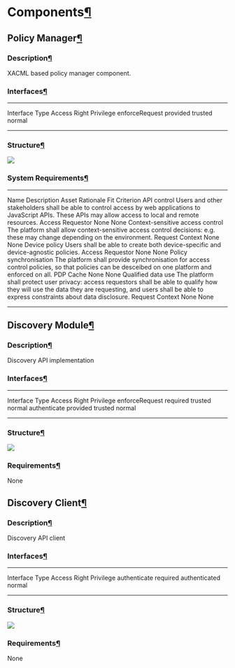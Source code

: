 Components[¶](#Components)
==========================

Policy Manager[¶](#Policy-Manager)
----------------------------------

### Description[¶](#Description)

XACML based policy manager component.

### Interfaces[¶](#Interfaces)

  ---------------- ---------- -------------- -----------
  Interface        Type       Access Right   Privilege
  enforceRequest   provided   trusted        normal
  ---------------- ---------- -------------- -----------

### Structure[¶](#Structure)

![](pmAssetModel.jpg)

### System Requirements[¶](#System-Requirements)

  ---------------------------------- ----------------------------------------------------------------------------------------------------------------------------------------------------------------------------------------------------------- ------------------ ----------- ---------------
  Name                               Description                                                                                                                                                                                                 Asset              Rationale   Fit Criterion
  API control                        Users and other stakeholders shall be able to control access by web applications to JavaScript APIs. These APIs may allow access to local and remote resources.                                             Access Requestor   None        None
  Context-sensitive access control   The platform shall allow context-sensitive access control decisions: e.g. these may change depending on the environment.                                                                                    Request Context    None        None
  Device policy                      Users shall be able to create both device-specific and device-agnostic policies.                                                                                                                            Access Requestor   None        None
  Policy synchronisation             The platform shall provide synchronisation for access control policies, so that policies can be desceibed on one platform and enforced on all.                                                              PDP Cache          None        None
  Qualified data use                 The platform shall protect user privacy: access requestors shall be able to qualify how they will use the data they are requesting, and users shall be able to express constraints about data disclosure.   Request Context    None        None
  ---------------------------------- ----------------------------------------------------------------------------------------------------------------------------------------------------------------------------------------------------------- ------------------ ----------- ---------------

Discovery Module[¶](#Discovery-Module)
--------------------------------------

### Description[¶](#Description)

Discovery API implementation

### Interfaces[¶](#Interfaces)

  ---------------- ---------- -------------- -----------
  Interface        Type       Access Right   Privilege
  enforceRequest   required   trusted        normal
  authenticate     provided   trusted        normal
  ---------------- ---------- -------------- -----------

### Structure[¶](#Structure)

![](dmAssetModel.jpg)

### Requirements[¶](#Requirements)

None

Discovery Client[¶](#Discovery-Client)
--------------------------------------

### Description[¶](#Description)

Discovery API client

### Interfaces[¶](#Interfaces)

  -------------- ---------- --------------- -----------
  Interface      Type       Access Right    Privilege
  authenticate   required   authenticated   normal
  -------------- ---------- --------------- -----------

### Structure[¶](#Structure)

![](dcAssetModel.jpg)

### Requirements[¶](#Requirements)

None


